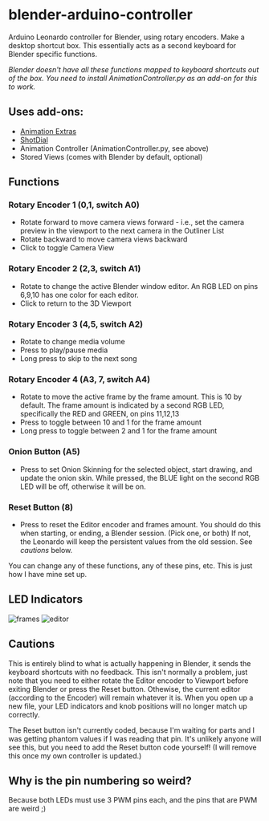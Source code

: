 # blender-arduino-controller
Arduino Leonardo controller for Blender, using rotary encoders. Make a desktop shortcut box. This essentially acts as a second keyboard for Blender specific functions. 

*Blender doesn't have all these functions mapped to keyboard shortcuts out of the box. You need to install AnimationController.py as an add-on for this to work.*

## Uses add-ons:
* [Animation Extras](https://blendermarket.com/products/animation-extras)
* [ShotDial](https://blendermarket.com/products/shotdial)
* Animation Controller (AnimationController.py, see above)
* Stored Views (comes with Blender by default, optional)

## Functions
### Rotary Encoder 1 (0,1, switch A0)
* Rotate forward to move camera views forward - i.e., set the camera preview in the viewport to the next camera in the Outliner List
* Rotate backward to move camera views backward
* Click to toggle Camera View

### Rotary Encoder 2 (2,3, switch A1)
* Rotate to change the active Blender window editor. An RGB LED on pins 6,9,10 has one color for each editor.
* Click to return to the 3D Viewport

### Rotary Encoder 3 (4,5, switch A2)
* Rotate to change media volume
* Press to play/pause media
* Long press to skip to the next song

### Rotary Encoder 4 (A3, 7, switch A4)
* Rotate to move the active frame by the frame amount. This is 10 by default. The frame amount is indicated by a second RGB LED, specifically the RED and GREEN, on pins 11,12,13
* Press to toggle between 10 and 1 for the frame amount
* Long press to toggle between 2 and 1 for the frame amount

### Onion Button (A5)
* Press to set Onion Skinning for the selected object, start drawing, and update the onion skin. While pressed, the BLUE light on the second RGB LED will be off, otherwise it will be on. 

### Reset Button (8)
* Press to reset the Editor encoder and frames amount. You should do this when starting, or ending, a Blender session. (Pick one, or both) If not, the Leonardo will keep the persistent values from the old session. See *cautions* below. 

You can change any of these functions, any of these pins, etc. This is just how I have mine set up. 

## LED Indicators
![frames](https://user-images.githubusercontent.com/45859835/161615865-181ade52-9138-4272-b6a5-d8a12453a0b7.png)
![editor](https://user-images.githubusercontent.com/45859835/161614361-bbc53b99-9865-4d3a-bcc3-30ef1dce3e6e.png)

## Cautions
This is entirely blind to what is actually happening in Blender, it sends the keyboard shortcuts with no feedback. This isn't normally a problem, just note that you need to either rotate the Editor encoder to Viewport before exiting Blender or press the Reset button. Othewise, the current editor (according to the Encoder) will remain whatever it is. When you open up a new file, your LED indicators and knob positions will no longer match up correctly. 

The Reset button isn't currently coded, because I'm waiting for parts and I was getting phantom values if I was reading that pin. It's unlikely anyone will see this, but you need to add the Reset button code yourself! (I will remove this once my own controller is updated.) 

## Why is the pin numbering so weird?
Because both LEDs must use 3 PWM pins each, and the pins that are PWM are weird ;) 
